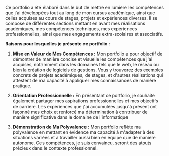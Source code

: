 Ce portfolio a été élaboré dans le but de mettre en lumière les compétences que j'ai développées tout au long de mon cursus académique, ainsi que celles acquises au cours de stages, projets et expériences diverses. Il se compose de différentes sections mettant en avant mes réalisations académiques, mes compétences techniques, mes expériences professionnelles, ainsi que mes engagements extra-scolaires et associatifs.

**Raisons pour lesquelles je présente ce portfolio :**

1. **Mise en Valeur de Mes Compétences :** Mon portfolio a pour objectif de démontrer de manière concise et visuelle les compétences que j'ai acquises, notamment dans les domaines tels que le web, le réseau ou bien la création de logiciels de gestions. Vous y trouverez des exemples concrets de projets académiques, de stages, et d'autres réalisations qui attestent de ma capacité à appliquer mes connaissances de manière pratique.
    
2. **Orientation Professionnelle :** En présentant ce portfolio, je souhaite également partager mes aspirations professionnelles et mes objectifs de carrière. Les expériences que j'ai accumulées jusqu'à présent ont façonné mes choix et renforcé ma détermination à contribuer de manière significative dans le domaine de l'informatique
    
3. **Démonstration de Ma Polyvalence :** Mon portfolio reflète ma polyvalence en mettant en évidence ma capacité à m'adapter à des situations variées et à travailler aussi bien en équipe que de manière autonome. Ces compétences, je suis convaincu, seront des atouts précieux dans le contexte professionnel.